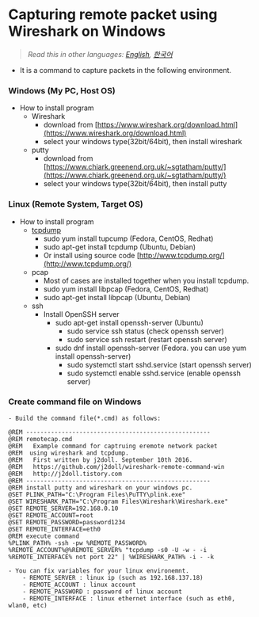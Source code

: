 # Capturing remote packet using Wireshark on Windows

> *Read this in other languages: [English](README.md), [한국어](README.ko.md)*

- It is a command to capture packets in the following environment.

### Windows (My PC, Host OS)
  - How to install program
    - Wireshark
		- download from [https://www.wireshark.org/download.html](https://www.wireshark.org/download.html)
		- select your windows type(32bit/64bit), then install wireshark
    - putty
		- download from [https://www.chiark.greenend.org.uk/~sgtatham/putty/](https://www.chiark.greenend.org.uk/~sgtatham/putty/)
		- select your windows type(32bit/64bit), then install putty

### Linux (Remote System, Target OS)
  - How to install program
    - [tcpdump](http://www.tcpdump.org/)
		- sudo yum install tupcump (Fedora, CentOS, Redhat)
		- sudo apt-get install tcpdump (Ubuntu, Debian)
		- Or install using source code [http://www.tcpdump.org/](http://www.tcpdump.org/)	
    - pcap
		- Most of cases are installed together when you install tcpdump.
		- sudo yum install libpcap (Fedora, CentOS, Redhat)
		- sudo apt-get install libpcap (Ubuntu, Debian)
	- ssh
		- Install OpenSSH server
			- sudo apt-get install openssh-server (Ubuntu)
				- sudo service ssh status (check openssh server)
				- sudo service ssh restart (restart openssh server)
			- sudo dnf install openssh-server (Fedora. you can use yum install openssh-server)
				- sudo systemctl start sshd.service (start openssh server)
				- sudo systemctl enable sshd.service (enable openssh server)

### Create command file on Windows
	- Build the command file(*.cmd) as follows:
	
```
@REM ---------------------------------------------------- 
@REM remotecap.cmd
@REM   Example command for captruing eremote network packet
@REM  using wireshark and tcpdump. 
@REM   First written by j2doll. September 10th 2016. 
@REM   https://github.com/j2doll/wireshark-remote-command-win
@REM   http://j2doll.tistory.com
@REM ---------------------------------------------------- 
@REM install putty and wireshark on your windows pc. 
@SET PLINK_PATH="C:\Program Files\PuTTY\plink.exe" 
@SET WIRESHARK_PATH="C:\Program Files\Wireshark\Wireshark.exe" 
@SET REMOTE_SERVER=192.168.0.10 
@SET REMOTE_ACCOUNT=root 
@SET REMOTE_PASSWORD=password1234 
@SET REMOTE_INTERFACE=eth0 
@REM execute command 
%PLINK_PATH% -ssh -pw %REMOTE_PASSWORD% %REMOTE_ACCOUNT%@%REMOTE_SERVER% "tcpdump -s0 -U -w - -i %REMOTE_INTERFACE% not port 22" | %WIRESHARK_PATH% -i - -k
```
	
	- You can fix variables for your linux environemnt.
		- REMOTE_SERVER : linux ip (such as 192.168.137.18)
		- REMOTE_ACCOUNT : linux account 
		- REMOTE_PASSWORD : password of linux account
		- REMOTE_INTERFACE : linux ethernet interface (such as eth0, wlan0, etc)



